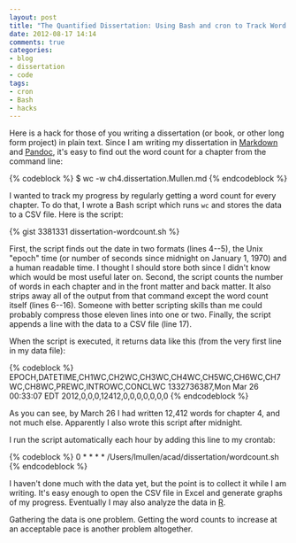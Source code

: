 ```yaml
---
layout: post
title: "The Quantified Dissertation: Using Bash and cron to Track Word Counts"
date: 2012-08-17 14:14
comments: true
categories:
- blog
- dissertation
- code
tags:
- cron
- Bash
- hacks
---
```


Here is a hack for those of you writing a dissertation (or book, or
other long form project) in plain text. Since I am writing my
dissertation in [Markdown][] and [Pandoc][], it's easy to find out the
word count for a chapter from the command line:

{% codeblock %}
$ wc -w ch4.dissertation.Mullen.md
{% endcodeblock %}

I wanted to track my progress by regularly getting a word count for
every chapter. To do that, I wrote a Bash script which runs `wc` and
stores the data to a CSV file. Here is the script:

<!--more-->

{% gist 3381331 dissertation-wordcount.sh %}

First, the script finds out the date in two formats (lines 4--5), the
Unix "epoch" time (or number of seconds since midnight on January 1,
1970) and a human readable time. I thought I should store both since I
didn't know which would be most useful later on. Second, the script
counts the number of words in each chapter and in the front matter and
back matter. It also strips away all of the output from that command
except the word count itself (lines 6--16). Someone with better
scripting skills than me could probably compress those eleven lines into
one or two. Finally, the script appends a line with the data to a CSV
file (line 17).

When the script is executed, it returns data like this (from the very
first line in my data file):

{% codeblock %}
EPOCH,DATETIME,CH1WC,CH2WC,CH3WC,CH4WC,CH5WC,CH6WC,CH7WC,CH8WC,PREWC,INTROWC,CONCLWC
1332736387,Mon Mar 26 00:33:07 EDT 2012,0,0,0,12412,0,0,0,0,0,0,0
{% endcodeblock %}

As you can see, by March 26 I had written 12,412 words for chapter 4,
and not much else. Apparently I also wrote this script after midnight.

I run the script automatically each hour by adding this line to my
crontab:

{% codeblock %}
0   *   *   *   *   /Users/lmullen/acad/dissertation/wordcount.sh
{% endcodeblock %}

I haven't done much with the data yet, but the point is to collect it
while I am writing. It's easy enough to open the CSV file in Excel and
generate graphs of my progress. Eventually I may also analyze the data
in [R][].

Gathering the data is one problem. Getting the word counts to increase
at an acceptable pace is another problem altogether. 


  [Markdown]: http://chronicle.com/blogs/profhacker/markdown-the-syntax-you-probably-already-know/35295
  [Pandoc]: http://chronicle.com/blogs/profhacker/pandoc-converts-all-your-text-documents/38700
  [R]: http://www.r-project.org/
